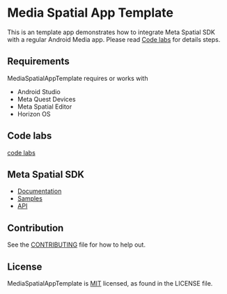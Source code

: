 # Media Spatial App Template
This is an template app demonstrates how to integrate Meta Spatial SDK with a regular Android Media app. Please read [Code labs](codelabs/codelabs.md) for details steps.

## Requirements
MediaSpatialAppTemplate requires or works with
* Android Studio
* Meta Quest Devices
* Meta Spatial Editor
* Horizon OS

## Code labs
[code labs](codelabs/codelabs.md)

## Meta Spatial SDK
* [Documentation](https://developers.meta.com/horizon/develop/spatial-sdk)
* [Samples](https://github.com/meta-quest/Meta-Spatial-SDK-Samples)
* [API](https://developers.meta.com/horizon/documentation/spatial-sdk/api-reference/0.5.0/index)

## Contribution
See the [CONTRIBUTING](CONTRIBUTING.md) file for how to help out.

## License
MediaSpatialAppTemplate is [MIT](LICENSE) licensed, as found in the LICENSE file.
